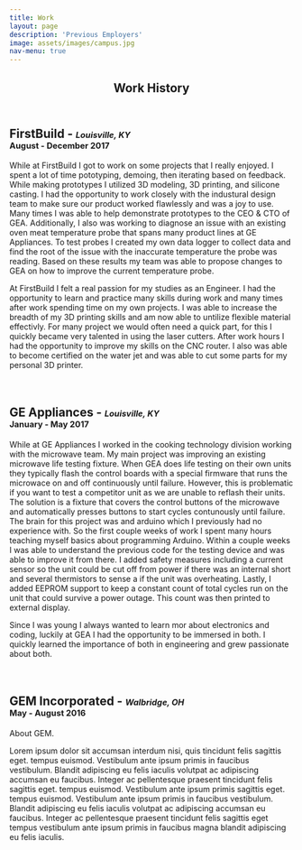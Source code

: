 ```yaml
---
title: Work
layout: page
description: 'Previous Employers'
image: assets/images/campus.jpg
nav-menu: true
---
```


<!-- Main -->

<div id="main" class="alt">

<!-- One -->

<section id="one">
	<div class="inner">
		<header class="major">
			<h1>Work History</h1>
		</header>

<h2 id="content">FirstBuild - <span style="font-size:0.7em;"><i>Louisville, KY</i><br>August - December 2017</span></h2>
<p><span class="image right"><img src="assets/images/1B.jpg" alt="" /></span>While at FirstBuild I got to work on some projects that I really enjoyed. I spent a lot of time pototyping, demoing, then iterating based on feedback. While making prototypes I utilized 3D modeling, 3D printing, and silicone casting. I had the opportunity to work closely with the industural design team to make sure our product worked flawlessly and was a joy to use. Many times I was able to help demonstrate prototypes to the CEO & CTO of GEA. Additionally, I also was working to diagnose an issue with an existing oven meat temperature probe that spans many product lines at GE Appliances. To test probes I created my own data logger to collect data and find the root of the issue with the inaccurate temperature the probe was reading. Based on these results my team was able to propose changes to GEA on how to improve the current temperature probe.<br></p>
<p><span class="image left"><img src="assets/images/pic10.jpg" alt="" /></span>At FirstBuild I felt a real passion for my studies as an Engineer. I had the opportunity to learn and practice many skills during work and many times after work spending time on my own projects. I was able to increase the breadth of my 3D printing skills and am now able to untilize flexible material effectivly. For many project we would often need a quick part, for this I quickly became very talented in using the laser cutters. After work hours I had the opportunity to improve my skills on the CNC router. I also was able to become certified on the water jet and was able to cut some parts for my personal 3D printer.<br><br><br></p>

<h2 id="content">GE Appliances - <span style="font-size:0.7em;"><i>Louisville, KY</i><br>January - May 2017</span></h2>
<p><span class="image right"><img src="assets/images/gealogo.jpg" alt="" /></span>While at GE Appliances I worked in the cooking technology division working with the microwave team. My main project was improving an existing microwave life testing fixture. When GEA does life testing on their own units they typically flash the control boards with a special firmware that runs the microwace on and off continuously until failure. However, this is problematic if you want to test a competitor unit as we are unable to reflash their units. The solution is a fixture that covers the control buttons of the microwave and automatically presses buttons to start cycles contunously until failure. The brain for this project was and arduino which I previously had no experience with. So the first couple weeks of work I spent many hours teaching myself basics about programming Arduino. Within a couple weeks I was able to understand the previous code for the testing device and was able to improve it from there. I added  safety measures including a current sensor so the unit could be cut off from power if there was an internal short and several thermistors to sense a if the unit was overheating. Lastly, I added EEPROM support to keep a constant count of total cycles run on the unit that could survive a power outage. This count was then printed to external display.<br></p>
<p><span class="image left"><img src="assets/images/service_committee.jpg" alt="" /></span>Since I was young I always wanted to learn mor about electronics and coding, luckily at GEA I had the opportunity to be immersed in both. I quickly learned the importance of both in engineering and grew passionate about both.  <br><br><br></p>

<h2 id="content">GEM Incorporated - <span style="font-size:0.7em;"><i>Walbridge, OH</i><br>May - August 2016</span></h2>
<p><span class="image right"><img src="assets/images/rlg.png" alt="" /></span>About GEM.</p>
<p><span class="image left"><img src="assets/images/pic10.jpg" alt="" /></span>Lorem ipsum dolor sit accumsan interdum nisi, quis tincidunt felis sagittis eget. tempus euismod. Vestibulum ante ipsum primis in faucibus vestibulum. Blandit adipiscing eu felis iaculis volutpat ac adipiscing accumsan eu faucibus. Integer ac pellentesque praesent tincidunt felis sagittis eget. tempus euismod. Vestibulum ante ipsum primis sagittis eget. tempus euismod. Vestibulum ante ipsum primis in faucibus vestibulum. Blandit adipiscing eu felis iaculis volutpat ac adipiscing accumsan eu faucibus. Integer ac pellentesque praesent tincidunt felis sagittis eget tempus vestibulum ante ipsum primis in faucibus magna blandit adipiscing eu felis iaculis.<br><br><br></p>


<!--
<div class="row">
	<div class="6u 12u$(small)">
		<h3>Sem turpis amet semper</h3>
		<p>Nunc lacinia ante nunc ac lobortis. Interdum adipiscing gravida odio porttitor sem non mi integer non faucibus ornare mi ut ante amet placerat aliquet. Volutpat commodo eu sed ante lacinia. Sapien a lorem in integer ornare praesent commodo adipiscing arcu in massa commodo lorem accumsan at odio massa ac ac. Semper adipiscing varius montes viverra nibh in adipiscing blandit tempus accumsan.</p>
	</div>
	<div class="6u$ 12u$(small)">
		<h3>Magna odio tempus commodo</h3>
		<p>In arcu accumsan arcu adipiscing accumsan orci ac. Felis id enim aliquet. Accumsan ac integer lobortis commodo ornare aliquet accumsan erat tempus amet porttitor. Ante commodo blandit adipiscing integer semper orci eget. Faucibus commodo adipiscing mi eu nullam accumsan morbi arcu ornare odio mi adipiscing nascetur lacus ac interdum morbi accumsan vis mi accumsan ac praesent.</p>
	</div>
-->

</div>
